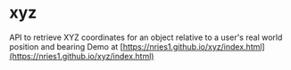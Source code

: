 # xyz
API to retrieve XYZ coordinates for an object relative to a user's real world position and bearing
Demo at [https://nries1.github.io/xyz/index.html](https://nries1.github.io/xyz/index.html)
